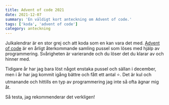 ```yaml
---
title: Advent of code 2021
date: 2021-12-07
summary: 'En väldigt kort anteckning om Advent of code.'
tags: ['koda', 'advent of code']
category: anteckning
---
```


Julkalendrar är en stor grej och att koda som en kan vara det med. [Advent of code](https://adventofcode.com/) är en årligt återkommande samling pussel som löses med hjälp av programmering. Svårigheten är varierande och du löser det du klarar av och hinner med.

Tidigare år har jag bara löst något enstaka pussel och sällan i december, men i år har jag kommit igång bättre och fått ett antal ⭐. Det är kul och utmanande och hittills en typ av programmering jag inte så ofta ägnar mig åt.

Så testa, jag rekommenderar det verkligen!
